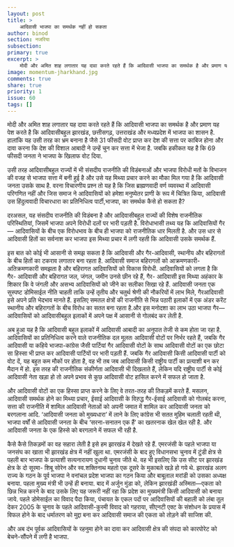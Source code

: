 ```yaml
---
layout: post
title: >
    आदिवासी भाजपा का समर्थक नहीं हो सकता
author: binod
section: नजरिया
subsection:
primary: true
excerpt: >
    मोदी और अमित शाह लगातार यह दावा करते रहते हैं कि आदिवासी भाजपा का समर्थक है और प्रमाण यह पेश करते है कि आदिवासीबहुल झारखंड, छत्तीसगढ़, उत्तराखंड और मध्यप्रदेश में भाजपा का शासन है. हालांकि यह उसी तरह का भ्रम बनाना है जैसे 31 फीसदी वोट प्राप्त कर देश की सत्ता पर काबिज होना और दावा करना कि देश की विशाल आबादी ने उन्हें चुन कर सत्ता में भेजा है.
image: momentum-jharkhand.jpg
comments: true
share: true
priority: 1
issue: 60
tags: []
---
```


मोदी और अमित शाह लगातार यह दावा करते रहते हैं कि आदिवासी भाजपा का समर्थक है और प्रमाण यह पेश करते है कि आदिवासीबहुल झारखंड, छत्तीसगढ़, उत्तराखंड और मध्यप्रदेश में भाजपा का शासन है. हालांकि यह उसी तरह का भ्रम बनाना है जैसे 31 फीसदी वोट प्राप्त कर देश की सत्ता पर काबिज होना और दावा करना कि देश की विशाल आबादी ने उन्हें चुन कर सत्ता में भेजा है. जबकि हकीकत यह है कि 69 फीसदी जनता ने भाजपा के खिलाफ वोट दिया.

उसी तरह आदिवासीबहुल राज्यों में भी संसदीय राजनीति की विडंबनाओं और भाजपा विरोधी मतों के विभाजन की वजह से भाजपा सत्ता में बनी हुई है और उसे यह मिथ्या प्रचार करने का मौका मिल गया है कि आदिवासी जनता उसके साथ है. वरना विचारणीय प्रश्न तो यह है कि जिस ब्राह्मणवादी वर्ण व्यवस्था में आदिवासी परिगणित नहीं और जिस समाज ने आदिवासियों को हमेशा मनुष्येतर प्राणी के रूप में चित्रित किया, आदिवासी उस हिंदुत्ववादी विचारधारा का प्रतिनिधित्व पार्टी,भाजपा, का समर्थक कैसे हो सकता है?

दरअसल, यह संसदीय राजनीति की विडंबना है और आदिवासीबहुल राज्यों की विशेष राजनीतिक परिस्थितियां, जिसमें भाजपा अपने विरोधी दलों पर भारी पड़ती है. विरोधाभासी तथ्य यह कि आदिवासियों गैर— आदिवासियों के बीच एक विरोधभाव के बीच ही भाजपा को राजनीतिक धार मिलती है. और उस धार से आदिवासी हितों का सर्वनाश कर भाजपा इस मिथ्या प्रचार में लगी रहती कि आदिवासी उसके समर्थक हैं.

इस बात को कोई भी आसानी से समझ सकता है कि आदिवासी और गैर-आदिवासी, स्थानीय और बहिरागतों के बीच हितों का टकराव लगातार बना रहता है. आदिवासी समाज बहिरागतों को आक्रमणकारी-अतिक्रमणकारी समझता है और बहिरागत आदिवासियों को विकास विरोधी. आदिवासियों को लगता है कि गैर- आदिवासी और बहिरागत जल, जंगल, जमीन उनसे छीन रहे हैं, गैर- आदिवासी इस मिथ्या अहंकार के शिकार कि वे जंगली और असभ्य आदिवासियों को जीने का सलीका सिखा रहे हैं. आदिवासी जनता एक सुस्पष्ट डोमिसाईल नीति चाहती ताकि उन्हें तृतीय और चतुर्थ श्रेणी की नौकरियों में लाभ मिले, गैरआदिवासी इसे अपने प्रति भेदभाव मानते हैं. इसलिए समतल क्षेत्रों की राजनीति से भिन्न पठारी इलाकों में एक अंडर करेंट स्थानीय और बहिरागतों के बीच विरोध का सतत बना रहता है.और इस मनोदशा का लाभ उठा भाजपा गैर—आदिवासियों को आदिवासीबहुल इलाकों में अपने पक्ष में आसानी से गोलबंद कर लेती है.

अब हुआ यह है कि आदिवासी बहुल इलाकों में आदिवासी आबादी का अनुपात तेजी से कम होता जा रहा है. आदिवासियों का प्रतिनिधित्व करने वाले राजनीतिक दल मूलतः आदिवासी वोटों पर निर्भर रहते हैं, जबकि गैर आदिवासी या कहिये भाजपा-कांग्रेस जैसी पार्टियां गैर आदिवासी वोटों के साथ आदिवासी वोटों का एक छोटा सा हिस्सा भी प्राप्त कर आदिवासी पार्टियों पर भारी पड़ती हैं. जबकि गैर आदिवासी किसी आदिवासी पार्टी को वोट दें, यह बहुत कम मौकों पर होता है, वह भी तब जब आदिवासी किसी राष्ट्रीय पार्टी का प्रत्याशी बन कर मैदान में हो. इस तरह की राजनीतिक संकीर्णता आदिवासी भी दिखलाते हैं, लेकिन यदि राष्ट्रीय पार्टी से कोई आदिवासी नेता खड़ा हो तो अपने प्रभाव से कुछ आदिवासी वोट हासिल करने में सफल हो जाता है.

और आदिवासी वोटों का एक हिस्सा प्राप्त करने के लिए वे तरत-तरह की तिकड़में करते हैं. मसलन, आदिवासी समर्थक होने का मिथ्या प्रचार, ईसाई आदिवासी के विरु़द्ध गैर-ईसाई आदिवासी को गोलबंद करना, सत्ता की राजनीति में शामिल आदिवासी नेताओं को अपनी जमात में शामिल कर आदिवासी जनता को बरगलाना आदि. ‘आदिवासी जनता को मुख्यधारा’ में लाने के लिए कांग्रेस भी सतत मुहिम चलाती रहती थी, भाजपा वर्षों से आदिवासी जनता के बीच ‘सरना-सनातन एक हैं’ का खतरनाक खेल खेल रही है. और आदिवासी जनता के एक हिस्से को बरगलाने में सफल भी रही है.

कैसे कैसे तिकड़मों का वह सहारा लेती है इसे हम झारखंड में देखते रहे हैं. एमरजंसी के पहले भाजपा या जनसंघ का खाता भी झारखंड क्षेत्र में नहीं खुला था. एमरजंसी के बाद हुए विधानसभा चुनाव में टुंडी क्षेत्र से पहली बार भाजपा के प्रत्याशी सत्यनारायण दुधानी चुनाव जीते थे. वह भी इसलिए कि उस सीट पर झारखंड क्षेत्र के दो सूरमा- शिबू सोरेन और स्व.शक्तिनाथ महतो एक दूसरे के मुकाबले खड़े हो गये थे. झारखंड अलग राज्य के गठन के पूर्व भाजपा ने वनांचल प्रदेश भाजपा का गठन किया और बाबूलाल मरांडी को उसका अध्यक्ष बनाया. पहला मुख्य मंत्री भी उन्हें ही बनाया. बाद में अर्जुन मुंडा को, लेकिन झारखंडी अस्मिता—एकता को छिन्न भिन्न करने के बाद उसके लिए यह जरूरी नहीं रहा कि प्रदेश का मुख्यमंत्री किसी आदिवासी को बनाया जाये. पहले डोमेसाईल का विवाद पैदा किया, पंचायत के एकल पदों पर आदिवासियों की बहाली को लंबा तूल देकर 2005 के चुनाव के पहले आदिवासी-कुरमी विवाद को गहराया, सीएनटी एक्ट के संशोधन के प्रयास में विफल होने के बाद धर्मातरण को मुद्दा बना कर आदिवासी समाज की एकता को तोड़ने की साजिश की.

और अब दंभ पूर्वक आदिवासियों के रहनुमा होने का दावा कर आदिवासी क्षेत्र की संपदा को कारपोरेट को बेचने-सौंपने में लगी है भाजपा.